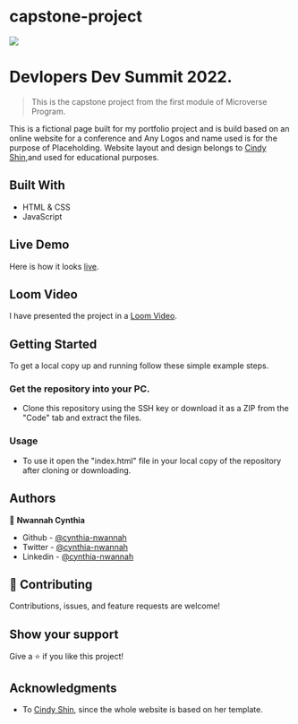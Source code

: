 # capstone-project
![](https://img.shields.io/badge/Microverse-blueviolet)

# Devlopers Dev Summit 2022.

> This is the capstone project from the first module of Microverse Program.

This is a fictional page built for my portfolio project
and is build based on an online website for a conference and Any Logos
and name used is for the purpose of Placeholding. Website layout and design belongs to
[Cindy Shin](https://www.behance.net/adagio07),and used for educational purposes.

## Built With

- HTML & CSS
- JavaScript

## Live Demo
Here is how it looks [live](https://cynthia-nwannah.github.io/capstone-project/).

## Loom Video
I have presented the project in a [Loom Video](https://www.loom.com/share/721a171dca5249509f6ba105630a5a3b).

## Getting Started

To get a local copy up and running follow these simple example steps.

### Get the repository into your PC.

- Clone this repository using the SSH key or download it as a ZIP from the "Code" tab and extract the files.

### Usage

- To use it open the "index.html" file in your local copy of the repository after cloning or downloading.

## Authors

👤 **Nwannah Cynthia**

- Github - [@cynthia-nwannah](https://github.com/cynthia-nwannah)
- Twitter - [@cynthia-nwannah](https://twitter.com/CynthiaNwannah)
- Linkedin - [@cynthia-nwannah](https://www.linkedin.com/in/cynthia-nwannah/)

## 🤝 Contributing

Contributions, issues, and feature requests are welcome!

## Show your support

Give a ⭐️ if you like this project!

## Acknowledgments

- To [Cindy Shin](https://www.behance.net/adagio07), since the whole website is based on her template.

